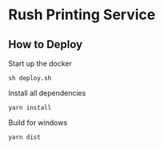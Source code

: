 # Rush Printing Service


## How to Deploy

Start up the docker

```ashell
sh deploy.sh
```

Install all dependencies

```shell
yarn install
```

Build for windows

```build 
yarn dist
```
